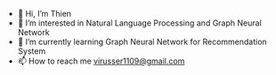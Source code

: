 - 👋 Hi, I’m Thien
- 👀 I’m interested in Natural Language Processing and Graph Neural Network
- 🌱 I’m currently learning Graph Neural Network for Recommendation System
- 📫 How to reach me virusser1109@gmail.com

<!---
thienmk123/thienmk123 is a ✨ special ✨ repository because its `README.md` (this file) appears on your GitHub profile.
You can click the Preview link to take a look at your changes.
--->
